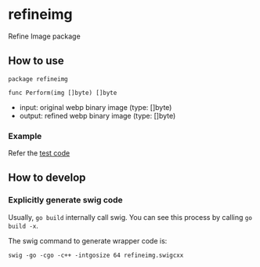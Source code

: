 # refineimg

Refine Image package

## How to use

```
package refineimg

func Perform(img []byte) []byte
```

- input: original webp binary image (type: []byte)
- output: refined webp binary image (type: []byte)

### Example

Refer the [test code](refineimg_test.go)

## How to develop

### Explicitly generate swig code

Usually, `go build` internally call swig.
You can see this process by calling `go build -x`.

The swig command to generate wrapper code is:

```
swig -go -cgo -c++ -intgosize 64 refineimg.swigcxx
```
